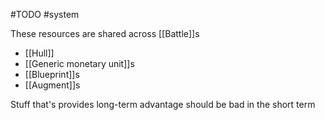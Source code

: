 #TODO
#system 

These resources are shared across [[Battle]]s

- [[Hull]]
- [[Generic monetary unit]]s
- [[Blueprint]]s
- [[Augment]]s

Stuff that's provides long-term advantage should be bad in the short term